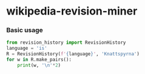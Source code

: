 # wikipedia-revision-miner

### Basic usage

```python
from revision_history import RevisionHistory
language = 'is'
R = RevisionHistory(f'{language}', 'Knattspyrna')
for w in R.make_pairs():
    print(w, '\n'*2)
```
